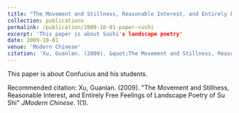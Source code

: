 ```yaml
---
title: "The Movement and Stillness, Reasonable Interest, and Entirely Free Feelings of Landscape Poetry of Su Shi"
collection: publications
permalink: /publication/2009-10-01-paper-sushi
excerpt: 'This paper is about Sushi's landscape poetry'
date: 2009-10-01
venue: 'Modern Chinese'
citation: 'Xu, Guanlan. (2009). &quot;The Movement and Stillness, Reasonable Interest, and Entirely Free Feelings of Landscape Poetry of Su Shi. &quot; <i>Modern Chinese</i>. 1(1).'
---
```



This paper is about Confucius and his students.

Recommended citation: Xu, Guanlan. (2009). "The Movement and Stillness, Reasonable Interest, and Entirely Free Feelings of Landscape Poetry of Su Shi" <i>JModern Chinese</i>. 1(1).


